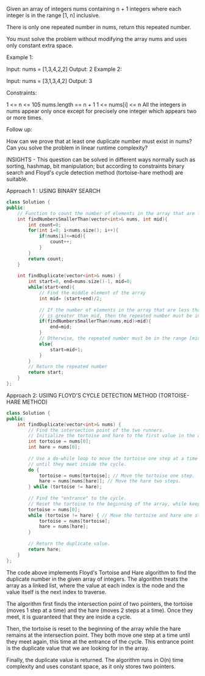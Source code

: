 Given an array of integers nums containing n + 1 integers where each integer is in the range [1, n] inclusive.

There is only one repeated number in nums, return this repeated number.

You must solve the problem without modifying the array nums and uses only constant extra space.

 

Example 1:

Input: nums = [1,3,4,2,2]
Output: 2
Example 2:

Input: nums = [3,1,3,4,2]
Output: 3
 

Constraints:

1 <= n <= 105
nums.length == n + 1
1 <= nums[i] <= n
All the integers in nums appear only once except for precisely one integer which appears two or more times.
 

Follow up:

How can we prove that at least one duplicate number must exist in nums?
Can you solve the problem in linear runtime complexity?


INSIGHTS - This question can be solved in different ways normally such as sorting, hashmap, bit manipulation;
but according to constraints binary search and Floyd's cycle detection method (tortoise-hare method) are suitable.


Approach 1 : USING BINARY SEARCH

```cpp
class Solution {
public:
    // Function to count the number of elements in the array that are less than or equal to mid
    int findNumbersSmallerThan(vector<int>& nums, int mid){
        int count=0;
        for(int i=0; i<nums.size(); i++){
            if(nums[i]<=mid){
                count++;
            }
        }
        return count;
    }
    
    int findDuplicate(vector<int>& nums) {
        int start=0, end=nums.size()-1, mid=0;
        while(start<end){
            // Find the middle element of the array
            int mid= (start+end)/2;
            
            // If the number of elements in the array that are less than or equal to mid
            // is greater than mid, then the repeated number must be in the range [start, mid]
            if(findNumbersSmallerThan(nums,mid)>mid){
                end=mid;
            }
            // Otherwise, the repeated number must be in the range [mid+1, end]
            else{
                start=mid+1;
            }
        }
        // Return the repeated number
        return start;
    }
};
```


Approach 2: USIING FLOYD'S CYCLE DETECTION METHOD (TORTOISE-HARE METHOD)

```cpp
class Solution {
public:
    int findDuplicate(vector<int>& nums) {
        // Find the intersection point of the two runners.
        // Initialize the tortoise and hare to the first value in the array.
        int tortoise = nums[0];
        int hare = nums[0];
        
        // Use a do-while loop to move the tortoise one step at a time and the hare two steps at a time
        // until they meet inside the cycle.
        do {
            tortoise = nums[tortoise]; // Move the tortoise one step.
            hare = nums[nums[hare]]; // Move the hare two steps.
        } while (tortoise != hare);
        
        // Find the "entrance" to the cycle.
        // Reset the tortoise to the beginning of the array, while keeping the hare at the intersection point.
        tortoise = nums[0];
        while (tortoise != hare) { // Move the tortoise and hare one step at a time until they meet at the entrance point.
            tortoise = nums[tortoise];
            hare = nums[hare];
        }
        
        // Return the duplicate value.
        return hare;
    }
};
```

The code above implements Floyd's Tortoise and Hare algorithm to find the duplicate number in the given array of integers. The algorithm treats the array as a linked list, where the value at each index is the node and the value itself is the next index to traverse. 

The algorithm first finds the intersection point of two pointers, the tortoise (moves 1 step at a time) and the hare (moves 2 steps at a time). Once they meet, it is guaranteed that they are inside a cycle. 

Then, the tortoise is reset to the beginning of the array while the hare remains at the intersection point. They both move one step at a time until they meet again, this time at the entrance of the cycle. This entrance point is the duplicate value that we are looking for in the array. 

Finally, the duplicate value is returned. The algorithm runs in O(n) time complexity and uses constant space, as it only stores two pointers.
